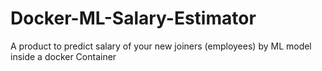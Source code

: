 # Docker-ML-Salary-Estimator
A product to predict salary of your new joiners (employees) by ML model inside a docker Container 
